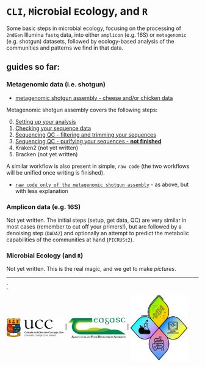 # `CLI`, `M`icro`b`ial `E`cology, and `R`

Some basic steps in microbial ecology, focusing on the processing of `2ndGen` Illumina `fastq` data, into either `amplicon` (e.g. 16S) or `metagenomic` (e.g. shotgun) datasets, followed by ecology-based analysis of the communities and patterns we find in that data.


## guides so far:

### Metagenomic data (i.e. shotgun)

  * <a href="documents/shotgun_assembly.html">metagenomic shotgun assembly - cheese and/or chicken data </a> 

Metagenomic shotgun assembly covers the following steps:

  0. <a href="/documents/shotgun_assembly.html#setup-your-environment">Setting up your analysis</a>
  1. <a href="/documents/shotgun_assembly.html#get-the-sequence-data-check.html">Checking your sequence data</a>
  2. <a href="/documents/shotgun_assembly.html#quality-control-check.html">Sequencing QC - filtering and trimming your sequences</a>
  3. <a href="/documents/shotgun_assembly.html#decontaminate-data-check">Sequencing QC - purifying your sequences - **not finished**</a>
  4. Kraken2 (not yet written)
  5. Bracken (not yet written)

A similar workflow is also present in simple, `raw code` (the two workflows will be unified once writing is finished).

  * <a href="documents/shotgun_assembly_raw.html">`raw code only of the metagenomic shotgun assembly`</a> - as above, but with less explanation 



### Amplicon data (e.g. 16S)

Not yet written. The initial steps (setup, get data, QC) are very similar in most cases (remember to cut off your primers!), but are followed by a denoising step (`DADA2`) and optionally an attempt to predict the metabolic capabilities of the communities at hand (`PICRUSt2`).


### Microbial Ecology (and `R`)

Not yet written. This is the real magic, and we get to make _pictures_.


---
  <a href="documents/climber_todo.html">`</a>

<img src="vis/ucc.png" width="150" align="center" /> | <img src="vis/teag.png" width="150" align="center" /> | <img src="vis/v1group.png" width="150" align="center"/>
